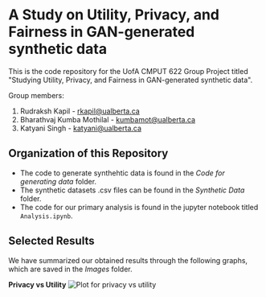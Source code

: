 # A Study on Utility, Privacy, and Fairness in GAN-generated synthetic data

This is the code repository for the UofA CMPUT 622 Group Project titled "Studying  Utility, Privacy, and Fairness in GAN-generated synthetic data".

Group members: 
1. Rudraksh Kapil - rkapil@ualberta.ca
2. Bharathvaj Kumba Mothilal - kumbamot@ualberta.ca
3. Katyani Singh - katyani@ualberta.ca


## Organization of this Repository
- The code to generate synthehtic data is found in the *Code for generating data* folder.
- The synthetic datasets .csv files can be found in the *Synthetic Data* folder.
- The code for our primary analysis is found in the jupyter notebook titled `Analysis.ipynb`.

## Selected Results
We have summarized our obtained results through the following graphs, which are saved in the *Images* folder.

**Privacy vs Utility**
![Plot for privacy vs utility](https://github.com/rudrakshkapil09/CMPUT622-Project/blob/main/Images/Privacy%20vs%20utility.png?raw=true)


